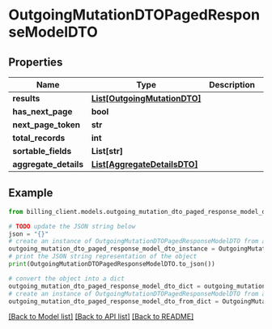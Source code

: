 # OutgoingMutationDTOPagedResponseModelDTO


## Properties

Name | Type | Description | Notes
------------ | ------------- | ------------- | -------------
**results** | [**List[OutgoingMutationDTO]**](OutgoingMutationDTO.md) |  | [optional] 
**has_next_page** | **bool** |  | [optional] 
**next_page_token** | **str** |  | [optional] 
**total_records** | **int** |  | [optional] 
**sortable_fields** | **List[str]** |  | [optional] 
**aggregate_details** | [**List[AggregateDetailsDTO]**](AggregateDetailsDTO.md) |  | [optional] 

## Example

```python
from billing_client.models.outgoing_mutation_dto_paged_response_model_dto import OutgoingMutationDTOPagedResponseModelDTO

# TODO update the JSON string below
json = "{}"
# create an instance of OutgoingMutationDTOPagedResponseModelDTO from a JSON string
outgoing_mutation_dto_paged_response_model_dto_instance = OutgoingMutationDTOPagedResponseModelDTO.from_json(json)
# print the JSON string representation of the object
print(OutgoingMutationDTOPagedResponseModelDTO.to_json())

# convert the object into a dict
outgoing_mutation_dto_paged_response_model_dto_dict = outgoing_mutation_dto_paged_response_model_dto_instance.to_dict()
# create an instance of OutgoingMutationDTOPagedResponseModelDTO from a dict
outgoing_mutation_dto_paged_response_model_dto_from_dict = OutgoingMutationDTOPagedResponseModelDTO.from_dict(outgoing_mutation_dto_paged_response_model_dto_dict)
```
[[Back to Model list]](../README.md#documentation-for-models) [[Back to API list]](../README.md#documentation-for-api-endpoints) [[Back to README]](../README.md)


